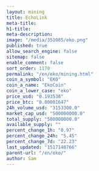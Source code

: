 ```yaml
---
layout: mining
title: EchoLink
meta-title: 
h1-title: 
meta-description: 
image: "/media/351085/eko.png"
published: true
allow_search_engine: false
sitemap: false
enable_comment: false
sort_order: 1170
permalink: "/en/eko/mining.html"
coin_a_symbol: "EKO"
coin_a_name: "EkoCoin"
coin_a_lower_case: "eko"
price_usd: "0.193538"
price_btc: "0.00001647"
24h_volume_usd: "3153300.0"
market_cap_usd: "500000000.0"
total_supply: "500000000.0"
available_supply: ""
percent_change_1h: "0.97"
percent_change_24h: "5.45"
percent_change_7d: "22.23"
last_updated: "1517140766"
parent-url: "/en/eko/"
author: Sam
---
```


